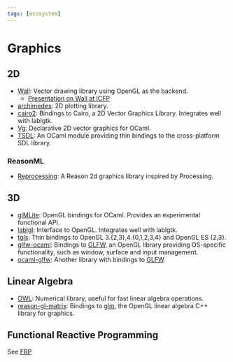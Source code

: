 ```yaml
---
tags: [ecosystem]
---
```


# Graphics

## 2D

* [Wall](https://github.com/let-def/wall):
Vector drawing library using OpenGL as the backend.
  * [Presentation on Wall at ICFP](https://www.youtube.com/watch?v=bQB8kBkHxjk)
* [archimedes](http://archimedes.forge.ocamlcore.org/):
2D plotting library.
* [cairo2](https://github.com/Chris00/ocaml-cairo):
Bindings to Cairo, a 2D Vector Graphics Library. Integrates well with lablgtk.
* [Vg](https://github.com/dbuenzli/vg):
Declarative 2D vector graphics for OCaml.
* [TSDL](http://erratique.ch/software/tsdl):
An OCaml module providing thin bindings to the cross-platform SDL library.

### ReasonML

* [Reprocessing](https://github.com/Schmavery/reprocessing):
A Reason 2d graphics library inspired by Processing.

## 3D

* [glMLite](http://www.linux-nantes.org/~fmonnier/OCaml/GL/):
OpenGL bindings for OCaml. Provides an experimental functional API.
* [lablgl](https://forge.ocamlcore.org/projects/lablgl/):
Interface to OpenGL. Integrates well with lablgtk.
* [tgls](http://erratique.ch/software/tgls):
Thin bindings to OpenGL 3.{2,3},4.{0,1,2,3,4} and OpenGL ES {2,3}.
* [glfw-ocaml](https://github.com/SylvainBoilard/GLFW-OCaml):
Bindings to [GLFW](https://www.glfw.org/), an OpenGL library providing OS-specific
functionality, such as window, surface and input management.
* [ocaml-glfw](https://github.com/rizo/ocaml-glfw):
Another library with bindings to [GLFW](https://www.glfw.org/).

## Linear Algebra

* [OWL](https://github.com/owlbarn/owl):
Numerical library, useful for fast linear algebra operations.
* [reason-gl-matrix](https://github.com/bryphe/reason-gl-matrix):
Bindings to [glm](https://github.com/g-truc/glm),
the OpenGL linear algebra C++ library for graphics.

## Functional Reactive Programming
See [FRP](frp.md)
